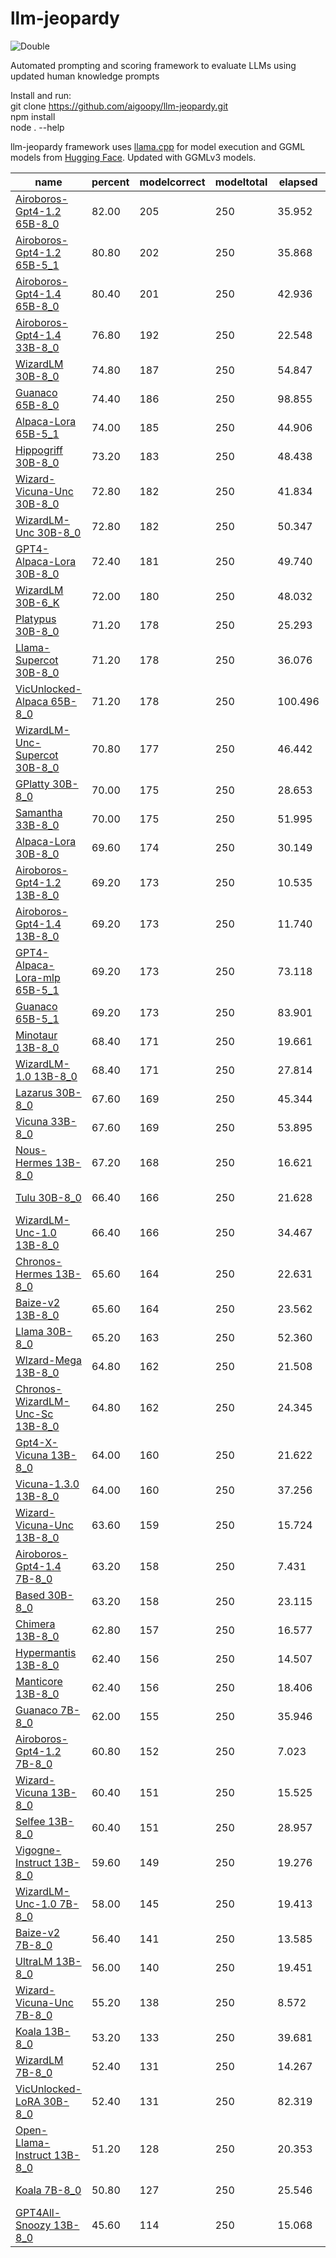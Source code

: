 # llm-jeopardy

![Double](dbljeopardy.png)

Automated prompting and scoring framework to evaluate LLMs using updated human knowledge prompts

Install and run:  
git clone https://github.com/aigoopy/llm-jeopardy.git  
npm install  
node . --help  

llm-jeopardy framework uses [llama.cpp](https://github.com/ggerganov/llama.cpp) for model execution and GGML models from [Hugging Face](https://huggingface.co). 
Updated with GGMLv3 models.

<!--- TABLESTART --->
|name|percent|modelcorrect|modeltotal|elapsed|answerlen|msize|mdate|
|----|----|----|----|----|----|----|----|
|<a href="https://huggingface.co/TheBloke/airoboros-65B-gpt4-1.2-GGML" target="_blank">Airoboros-Gpt4-1.2 65B-8_0</a>|82.00|205|250|35.952|12.71|69.37|2023/06/14 16:35:46|
|<a href="https://huggingface.co/TheBloke/airoboros-65B-gpt4-1.2-GGML" target="_blank">Airoboros-Gpt4-1.2 65B-5_1</a>|80.80|202|250|35.868|12.86|48.97|2023/06/14 15:25:37|
|<a href="https://huggingface.co/TheBloke/airoboros-65B-gpt4-1.4-GGML" target="_blank">Airoboros-Gpt4-1.4 65B-8_0</a>|80.40|201|250|42.936|22.69|69.37|2023/06/29 20:25:57|
|<a href="https://huggingface.co/TheBloke/airoboros-33B-gpt4-1.4-GGML" target="_blank">Airoboros-Gpt4-1.4 33B-8_0</a>|76.80|192|250|22.548|17.35|34.56|2023/06/26 17:53:42|
|<a href="https://huggingface.co/TheBloke/WizardLM-30B-GGML" target="_blank">WizardLM 30B-8_0</a>|74.80|187|250|54.847|214.74|34.56|2023/06/06 21:08:15|
|<a href="https://huggingface.co/TheBloke/guanaco-65B-GGML" target="_blank">Guanaco 65B-8_0</a>|74.40|186|250|98.855|183.37|69.37|2023/05/26 08:46:34|
|<a href="https://huggingface.co/TheBloke/alpaca-lora-65B-GGML" target="_blank">Alpaca-Lora 65B-5_1</a>|74.00|185|250|44.906|36.31|48.97|2023/05/20 12:57:30|
|<a href="https://huggingface.co/TheBloke/hippogriff-30b-chat-GGML" target="_blank">Hippogriff 30B-8_0</a>|73.20|183|250|48.438|155.24|34.56|2023/05/31 09:16:01|
|<a href="https://huggingface.co/TheBloke/Wizard-Vicuna-30B-Uncensored-GGML" target="_blank">Wizard-Vicuna-Unc 30B-8_0</a>|72.80|182|250|41.834|123.91|34.56|2023/05/30 04:33:26|
|<a href="https://huggingface.co/TheBloke/WizardLM-30B-Uncensored-GGML" target="_blank">WizardLM-Unc 30B-8_0</a>|72.80|182|250|50.347|165.42|34.56|2023/05/22 14:34:25|
|<a href="https://huggingface.co/TheBloke/gpt4-alpaca-lora-30B-4bit-GGML" target="_blank">GPT4-Alpaca-Lora 30B-8_0</a>|72.40|181|250|49.740|158.58|34.56|2023/05/20 04:13:39|
|<a href="https://huggingface.co/TheBloke/WizardLM-30B-GGML" target="_blank">WizardLM 30B-6_K</a>|72.00|180|250|48.032|231.08|26.69|2023/06/06 19:03:43|
|<a href="https://huggingface.co/TheBloke/Platypus-30B-GGML" target="_blank">Platypus 30B-8_0</a>|71.20|178|250|25.293|24.41|34.56|2023/06/29 01:30:17|
|<a href="https://huggingface.co/TheBloke/llama-30b-supercot-GGML" target="_blank">Llama-Supercot 30B-8_0</a>|71.20|178|250|36.076|95.51|34.56|2023/05/28 12:22:12|
|<a href="https://huggingface.co/TheBloke/VicUnlocked-alpaca-65B-QLoRA-GGML" target="_blank">VicUnlocked-Alpaca 65B-8_0</a>|71.20|178|250|100.496|174.76|69.37|2023/05/30 00:09:02|
|<a href="https://huggingface.co/TheBloke/WizardLM-Uncensored-SuperCOT-StoryTelling-30B-GGML" target="_blank">WizardLM-Unc-Supercot 30B-8_0</a>|70.80|177|250|46.442|145.84|34.56|2023/06/01 11:07:15|
|<a href="https://huggingface.co/TheBloke/GPlatty-30B-GGML" target="_blank">GPlatty 30B-8_0</a>|70.00|175|250|28.653|37.52|34.56|2023/06/29 00:01:01|
|<a href="https://huggingface.co/TheBloke/samantha-33B-GGML" target="_blank">Samantha 33B-8_0</a>|70.00|175|250|51.995|194.17|34.56|2023/05/29 10:18:08|
|<a href="https://huggingface.co/TheBloke/Alpaca-Lora-30B-GGML" target="_blank">Alpaca-Lora 30B-8_0</a>|69.60|174|250|30.149|61.02|34.56|2023/06/01 07:50:56|
|<a href="https://huggingface.co/TheBloke/airoboros-13B-gpt4-1.2-GGML" target="_blank">Airoboros-Gpt4-1.2 13B-8_0</a>|69.20|173|250|10.535|12.94|13.83|2023/06/16 13:03:21|
|<a href="https://huggingface.co/TheBloke/airoboros-13B-gpt4-1.4-GGML" target="_blank">Airoboros-Gpt4-1.4 13B-8_0</a>|69.20|173|250|11.740|18.72|13.83|2023/06/22 08:32:58|
|<a href="https://huggingface.co/TheBloke/gpt4-alpaca-lora_mlp-65B-GGML" target="_blank">GPT4-Alpaca-Lora-mlp 65B-5_1</a>|69.20|173|250|73.118|148.65|48.97|2023/05/20 17:04:49|
|<a href="https://huggingface.co/TheBloke/guanaco-65B-GGML" target="_blank">Guanaco 65B-5_1</a>|69.20|173|250|83.901|188.24|48.97|2023/05/25 18:58:18|
|<a href="https://huggingface.co/TheBloke/minotaur-13B-GGML" target="_blank">Minotaur 13B-8_0</a>|68.40|171|250|19.661|169.24|13.83|2023/06/08 21:45:25|
|<a href="https://huggingface.co/TheBloke/wizardLM-13B-1.0-GGML" target="_blank">WizardLM-1.0 13B-8_0</a>|68.40|171|250|27.814|240.72|13.83|2023/05/27 16:17:01|
|<a href="https://huggingface.co/TheBloke/30B-Lazarus-GGML" target="_blank">Lazarus 30B-8_0</a>|67.60|169|250|45.344|145.40|34.56|2023/06/07 15:58:57|
|<a href="https://huggingface.co/TheBloke/vicuna-33B-GGML" target="_blank">Vicuna 33B-8_0</a>|67.60|169|250|53.895|177.84|34.56|2023/06/30 16:08:40|
|<a href="https://huggingface.co/TheBloke/Nous-Hermes-13B-GGML" target="_blank">Nous-Hermes 13B-8_0</a>|67.20|168|250|16.621|103.10|13.83|2023/06/03 13:44:45|
|<a href="https://huggingface.co/TheBloke/tulu-30B-GGML" target="_blank">Tulu 30B-8_0</a>|66.40|166|250|21.628|19.76|34.56|2023/06/10 21:47:05|
|<a href="https://huggingface.co/TheBloke/WizardLM-13B-V1.0-Uncensored-GGML" target="_blank">WizardLM-Unc-1.0 13B-8_0</a>|66.40|166|250|34.467|261.34|13.83|2023/06/20 07:44:48|
|<a href="https://huggingface.co/TheBloke/chronos-hermes-13B-GGML" target="_blank">Chronos-Hermes 13B-8_0</a>|65.60|164|250|22.631|182.89|13.83|2023/06/13 11:02:08|
|<a href="https://huggingface.co/TheBloke/Project-Baize-v2-13B-GGML" target="_blank">Baize-v2 13B-8_0</a>|65.60|164|250|23.562|187.25|13.83|2023/05/24 12:00:06|
|<a href="https://huggingface.co/TheBloke/LLaMa-30B-GGML" target="_blank">Llama 30B-8_0</a>|65.20|163|250|52.360|168.69|34.56|2023/05/20 19:50:17|
|<a href="https://huggingface.co/TheBloke/wizard-mega-13B-GGML" target="_blank">Wlzard-Mega 13B-8_0</a>|64.80|162|250|21.508|173.24|13.83|2023/05/20 03:50:25|
|<a href="https://huggingface.co/TheBloke/chronos-wizardlm-uc-scot-st-13B-GGML" target="_blank">Chronos-WizardLM-Unc-Sc 13B-8_0</a>|64.80|162|250|24.345|203.88|13.83|2023/06/07 14:08:04|
|<a href="https://huggingface.co/TheBloke/gpt4-x-vicuna-13B-GGML" target="_blank">Gpt4-X-Vicuna 13B-8_0</a>|64.00|160|250|21.622|181.34|13.83|2023/05/20 05:02:06|
|<a href="https://huggingface.co/TheBloke/vicuna-13b-v1.3.0-GGML" target="_blank">Vicuna-1.3.0 13B-8_0</a>|64.00|160|250|37.256|309.49|13.83|2023/06/25 11:15:58|
|<a href="https://huggingface.co/TheBloke/Wizard-Vicuna-13B-Uncensored-GGML" target="_blank">Wizard-Vicuna-Unc 13B-8_0</a>|63.60|159|250|15.724|98.76|13.83|2023/05/20 02:05:09|
|<a href="https://huggingface.co/TheBloke/airoboros-7B-gpt4-1.4-GGML" target="_blank">Airoboros-Gpt4-1.4 7B-8_0</a>|63.20|158|250|7.431|21.97|7.16|2023/06/22 07:53:28|
|<a href="https://huggingface.co/TheBloke/based-30B-GGML" target="_blank">Based 30B-8_0</a>|63.20|158|250|23.115|34.58|34.56|2023/06/03 10:54:07|
|<a href="https://huggingface.co/TheBloke/13B-Chimera-GGML" target="_blank">Chimera 13B-8_0</a>|62.80|157|250|16.577|121.42|13.83|2023/06/03 13:08:37|
|<a href="https://huggingface.co/TheBloke/13B-HyperMantis-GGML" target="_blank">Hypermantis 13B-8_0</a>|62.40|156|250|14.507|91.10|13.83|2023/06/03 00:38:54|
|<a href="https://huggingface.co/TheBloke/Manticore-13B-GGML" target="_blank">Manticore 13B-8_0</a>|62.40|156|250|18.406|131.28|13.83|2023/05/20 14:17:21|
|<a href="https://huggingface.co/TheBloke/guanaco-7B-GGML" target="_blank">Guanaco 7B-8_0</a>|62.00|155|250|35.946|710.73|7.16|2023/05/25 20:18:25|
|<a href="https://huggingface.co/TheBloke/airoboros-7B-gpt4-1.2-GGML" target="_blank">Airoboros-Gpt4-1.2 7B-8_0</a>|60.80|152|250|7.023|16.44|7.16|2023/06/16 12:45:31|
|<a href="https://huggingface.co/TheBloke/wizard-vicuna-13B-GGML" target="_blank">Wizard-Vicuna 13B-8_0</a>|60.40|151|250|15.525|101.69|13.83|2023/05/20 02:44:04|
|<a href="https://huggingface.co/TheBloke/Selfee-13B-GGML" target="_blank">Selfee 13B-8_0</a>|60.40|151|250|28.957|182.65|13.83|2023/06/06 14:23:41|
|<a href="https://huggingface.co/TheBloke/Vigogne-Instruct-13B-GGML" target="_blank">Vigogne-Instruct 13B-8_0</a>|59.60|149|250|19.276|123.45|13.83|2023/05/25 21:58:38|
|<a href="https://huggingface.co/TheBloke/WizardLM-7B-V1.0-Uncensored-GGML" target="_blank">WizardLM-Unc-1.0 7B-8_0</a>|58.00|145|250|19.413|280.56|7.16|2023/06/18 12:59:11|
|<a href="https://huggingface.co/TheBloke/Project-Baize-v2-7B-GGML" target="_blank">Baize-v2 7B-8_0</a>|56.40|141|250|13.585|181.65|7.16|2023/05/24 11:38:45|
|<a href="https://huggingface.co/TheBloke/UltraLM-13B-GGML" target="_blank">UltraLM 13B-8_0</a>|56.00|140|250|19.451|135.55|13.83|2023/06/29 21:37:25|
|<a href="https://huggingface.co/TheBloke/Wizard-Vicuna-7B-Uncensored-GGML" target="_blank">Wizard-Vicuna-Unc 7B-8_0</a>|55.20|138|250|8.572|79.70|7.16|2023/05/20 01:07:29|
|<a href="https://huggingface.co/TheBloke/koala-13B-GGML" target="_blank">Koala 13B-8_0</a>|53.20|133|250|39.681|418.29|13.83|2023/05/20 05:33:31|
|<a href="https://huggingface.co/TheBloke/wizardLM-7B-GGML" target="_blank">WizardLM 7B-8_0</a>|52.40|131|250|14.267|196.73|7.16|2023/05/20 00:19:49|
|<a href="https://huggingface.co/TheBloke/VicUnlocked-30B-LoRA-GGML" target="_blank">VicUnlocked-LoRA 30B-8_0</a>|52.40|131|250|82.319|268.10|34.56|2023/05/20 22:52:56|
|<a href="https://huggingface.co/TheBloke/open-llama-13b-open-instruct-GGML" target="_blank">Open-Llama-Instruct 13B-8_0</a>|51.20|128|250|20.353|121.68|13.83|2023/06/20 14:21:08|
|<a href="https://huggingface.co/TheBloke/koala-7B-GGML" target="_blank">Koala 7B-8_0</a>|50.80|127|250|25.546|464.25|9.76|2023/05/20 00:45:54|
|<a href="https://huggingface.co/TheBloke/GPT4All-13B-snoozy-GGML" target="_blank">GPT4All-Snoozy 13B-8_0</a>|45.60|114|250|15.068|93.70|13.83|2023/05/20 03:14:27|
